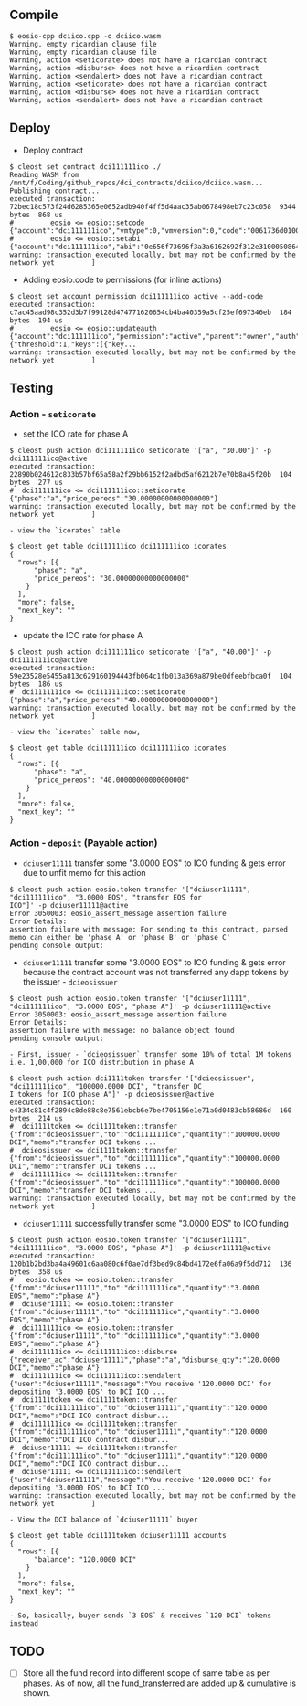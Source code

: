 ## Compile
```console
$ eosio-cpp dciico.cpp -o dciico.wasm
Warning, empty ricardian clause file
Warning, empty ricardian clause file
Warning, action <seticorate> does not have a ricardian contract
Warning, action <disburse> does not have a ricardian contract
Warning, action <sendalert> does not have a ricardian contract
Warning, action <seticorate> does not have a ricardian contract
Warning, action <disburse> does not have a ricardian contract
Warning, action <sendalert> does not have a ricardian contract
```

## Deploy
* Deploy contract
```console
$ cleost set contract dci111111ico ./
Reading WASM from /mnt/f/Coding/github_repos/dci_contracts/dciico/dciico.wasm...
Publishing contract...
executed transaction: 72bec18c573f24d6285365e0652adb940f4ff5d4aac35ab0678498eb7c23c058  9344 bytes  868 us
#         eosio <= eosio::setcode               {"account":"dci111111ico","vmtype":0,"vmversion":0,"code":"0061736d0100000001d3012160000060017f00600...
#         eosio <= eosio::setabi                {"account":"dci111111ico","abi":"0e656f73696f3a3a6162692f312e31000508646973627572736500040b726563656...
warning: transaction executed locally, but may not be confirmed by the network yet         ]
```
* Adding eosio.code to permissions (for inline actions)
```console
$ cleost set account permission dci111111ico active --add-code
executed transaction: c7ac45aad98c352d3b7f99128d474771620654cb4ba40359a5cf25ef697346eb  184 bytes  194 us
#         eosio <= eosio::updateauth            {"account":"dci111111ico","permission":"active","parent":"owner","auth":{"threshold":1,"keys":[{"key...
warning: transaction executed locally, but may not be confirmed by the network yet         ]
```

## Testing
### Action - `seticorate`
* set the ICO rate for phase A
```console
$ cleost push action dci111111ico seticorate '["a", "30.00"]' -p dci111111ico@active
executed transaction: 22890b024612c833b57bf65a58a2f29bb6152f2adbd5af6212b7e70b8a45f20b  104 bytes  277 us
#  dci111111ico <= dci111111ico::seticorate     {"phase":"a","price_pereos":"30.00000000000000000"}
warning: transaction executed locally, but may not be confirmed by the network yet         ]
```
	- view the `icorates` table
```console
$ cleost get table dci111111ico dci111111ico icorates
{
  "rows": [{
      "phase": "a",
      "price_pereos": "30.00000000000000000"
    }
  ],
  "more": false,
  "next_key": ""
}
```
* update the ICO rate for phase A
```console
$ cleost push action dci111111ico seticorate '["a", "40.00"]' -p dci111111ico@active
executed transaction: 59e23528e5455a813c629160194443fb064c1fb013a369a879be0dfeebfbca0f  104 bytes  186 us
#  dci111111ico <= dci111111ico::seticorate     {"phase":"a","price_pereos":"40.00000000000000000"}
warning: transaction executed locally, but may not be confirmed by the network yet         ]
```
	- view the `icorates` table now,
```console
$ cleost get table dci111111ico dci111111ico icorates
{
  "rows": [{
      "phase": "a",
      "price_pereos": "40.00000000000000000"
    }
  ],
  "more": false,
  "next_key": ""
}
```

### Action - `deposit` (Payable action)
* `dciuser11111` transfer some "3.0000 EOS" to ICO funding & gets error due to unfit memo for this action 
```console
$ cleost push action eosio.token transfer '["dciuser11111", "dci111111ico", "3.0000 EOS", "transfer EOS for
ICO"]' -p dciuser11111@active
Error 3050003: eosio_assert_message assertion failure
Error Details:
assertion failure with message: For sending to this contract, parsed memo can either be 'phase A' or 'phase B' or 'phase C'
pending console output:
```
* `dciuser11111` transfer some "3.0000 EOS" to ICO funding & gets error because the contract account was not transferred any dapp tokens by the issuer - `dcieosissuer`
```console
$ cleost push action eosio.token transfer '["dciuser11111", "dci111111ico", "3.0000 EOS", "phase A"]' -p dciuser11111@active
Error 3050003: eosio_assert_message assertion failure
Error Details:
assertion failure with message: no balance object found
pending console output:
``` 
	- First, issuer - `dcieosissuer` transfer some 10% of total 1M tokens i.e. 1,00,000 for ICO distribution in phase A
```console
$ cleost push action dci1111token transfer '["dcieosissuer", "dci111111ico", "100000.0000 DCI", "transfer DC
I tokens for ICO phase A"]' -p dcieosissuer@active
executed transaction: e4334c81c4f2894c8de88c8e7561ebcb6e7be4705156e1e71a0d0483cb58686d  160 bytes  214 us
#  dci1111token <= dci1111token::transfer       {"from":"dcieosissuer","to":"dci111111ico","quantity":"100000.0000 DCI","memo":"transfer DCI tokens ...
#  dcieosissuer <= dci1111token::transfer       {"from":"dcieosissuer","to":"dci111111ico","quantity":"100000.0000 DCI","memo":"transfer DCI tokens ...
#  dci111111ico <= dci1111token::transfer       {"from":"dcieosissuer","to":"dci111111ico","quantity":"100000.0000 DCI","memo":"transfer DCI tokens ...
warning: transaction executed locally, but may not be confirmed by the network yet         ]
```
* `dciuser11111` successfully transfer some "3.0000 EOS" to ICO funding
```console
$ cleost push action eosio.token transfer '["dciuser11111", "dci111111ico", "3.0000 EOS", "phase A"]' -p dciuser11111@active
executed transaction: 120b1b2bd3ba4a49601c6aa080c6f0ae7df3bed9c84bd4172e6fa06a9f5dd712  136 bytes  358 us
#   eosio.token <= eosio.token::transfer        {"from":"dciuser11111","to":"dci111111ico","quantity":"3.0000 EOS","memo":"phase A"}
#  dciuser11111 <= eosio.token::transfer        {"from":"dciuser11111","to":"dci111111ico","quantity":"3.0000 EOS","memo":"phase A"}
#  dci111111ico <= eosio.token::transfer        {"from":"dciuser11111","to":"dci111111ico","quantity":"3.0000 EOS","memo":"phase A"}
#  dci111111ico <= dci111111ico::disburse       {"receiver_ac":"dciuser11111","phase":"a","disburse_qty":"120.0000 DCI","memo":"phase A"}
#  dci111111ico <= dci111111ico::sendalert      {"user":"dciuser11111","message":"You receive '120.0000 DCI' for depositing '3.0000 EOS' to DCI ICO ...
#  dci1111token <= dci1111token::transfer       {"from":"dci111111ico","to":"dciuser11111","quantity":"120.0000 DCI","memo":"DCI ICO contract disbur...
#  dci111111ico <= dci1111token::transfer       {"from":"dci111111ico","to":"dciuser11111","quantity":"120.0000 DCI","memo":"DCI ICO contract disbur...
#  dciuser11111 <= dci1111token::transfer       {"from":"dci111111ico","to":"dciuser11111","quantity":"120.0000 DCI","memo":"DCI ICO contract disbur...
#  dciuser11111 <= dci111111ico::sendalert      {"user":"dciuser11111","message":"You receive '120.0000 DCI' for depositing '3.0000 EOS' to DCI ICO ...
warning: transaction executed locally, but may not be confirmed by the network yet         ]
```
	- View the DCI balance of `dciuser11111` buyer
```console
$ cleost get table dci1111token dciuser11111 accounts
{
  "rows": [{
      "balance": "120.0000 DCI"
    }
  ],
  "more": false,
  "next_key": ""
}
```
	- So, basically, buyer sends `3 EOS` & receives `120 DCI` tokens instead

## TODO
* [ ] Store all the fund record into different scope of same table as per phases. As of now, all the fund_transferred are added up & cumulative is shown.